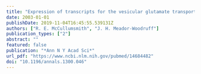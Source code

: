 ```yaml
---
title: "Expression of transcripts for the vesicular glutamate transporters in the human medial temporal lobe"
date: 2003-01-01
publishDate: 2019-11-04T16:45:55.539131Z
authors: ["R. E. McCullumsmith", "J. H. Meador-Woodruff"]
publication_types: ["2"]
abstract: ""
featured: false
publication: "*Ann N Y Acad Sci*"
url_pdf: "https://www.ncbi.nlm.nih.gov/pubmed/14684482"
doi: "10.1196/annals.1300.046"
---
```


